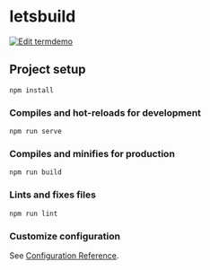 # letsbuild

[![Edit termdemo](https://codesandbox.io/static/img/play-codesandbox.svg)](https://codesandbox.io/s/termdemo-pf5i8?fontsize=14&hidenavigation=1&theme=dark)
## Project setup
```
npm install
```

### Compiles and hot-reloads for development
```
npm run serve
```

### Compiles and minifies for production
```
npm run build
```

### Lints and fixes files
```
npm run lint
```

### Customize configuration
See [Configuration Reference](https://cli.vuejs.org/config/).
